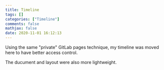 ```yaml
---
title: Timeline
tags: []
categories: ["Timeline"]
comments: false
mathjax: false
date: 2020-11-01 16:12:13
---
```


<!-- more -->

Using the same "private" GitLab pages technique, my timeline was moved here to have better access control.

The ducument and layout were also more lightweight.
